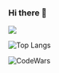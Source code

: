 ### Hi there 👋

<!--
**Stanislove777/Stanislove777** is a ✨ _special_ ✨ repository because its `README.md` (this file) appears on your GitHub profile.

Here are some ideas to get you started:

- 🔭 I’m currently working on ...
- 🌱 I’m currently learning ...
- 👯 I’m looking to collaborate on ...
- 🤔 I’m looking for help with ...
- 💬 Ask me about ...
- 📫 How to reach me: ...
- 😄 Pronouns: ...
- ⚡ Fun fact: ...
-->

![](https://visitor-badge.laobi.icu/badge?page_id=Stanislove777.Stanislove777)

![Top Langs](https://github-readme-stats.vercel.app/api/top-langs/?username=Stanislove777&theme=graywhite)

![CodeWars](https://www.codewars.com/users/Stanislove777/badges/large)
